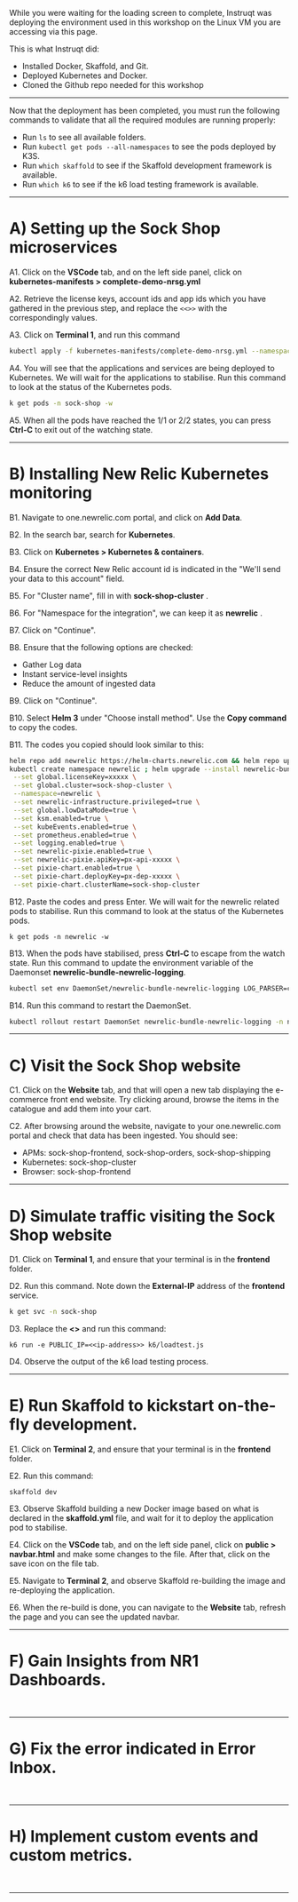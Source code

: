 While you were waiting for the loading screen to complete, Instruqt was deploying the environment used in this workshop on the Linux VM you are accessing via this page.

This is what Instruqt did:
- Installed Docker, Skaffold, and Git.
- Deployed Kubernetes and Docker.
- Cloned the Github repo needed for this workshop

***

Now that the deployment has been completed, you must run the following commands to validate that all the required modules are running properly:
- Run `ls` to see all available folders.
- Run `kubectl get pods --all-namespaces` to see the pods deployed by K3S.
- Run `which skaffold` to see if the Skaffold development framework is available.
- Run `which k6` to see if the k6 load testing framework is available.

***

# A) Setting up the Sock Shop microservices

A1. Click on the **VSCode** tab, and on the left side panel, click on **kubernetes-manifests > complete-demo-nrsg.yml**

A2. Retrieve the license keys, account ids and app ids which you have gathered in the previous step, and replace the `<<>>` with the correspondingly values.

A3. Click on **Terminal 1**, and run this command
```bash
kubectl apply -f kubernetes-manifests/complete-demo-nrsg.yml --namespace=sock-shop
```

A4. You will see that the applications and services are being deployed to Kubernetes. We will wait for the applications to stabilise. Run this command to look at the status of the Kubernetes pods.
```bash
k get pods -n sock-shop -w
```

A5. When all the pods have reached the 1/1 or 2/2 states, you can press **Ctrl-C** to exit out of the watching state.

***

# B) Installing New Relic Kubernetes monitoring

B1. Navigate to one.newrelic.com portal, and click on **Add Data**.

B2. In the search bar, search for **Kubernetes**.

B3. Click on **Kubernetes > Kubernetes & containers**.

B4. Ensure the correct New Relic account id is indicated in the "We'll send your data to this account" field.

B5. For "Cluster name", fill in with **sock-shop-cluster** .

B6. For "Namespace for the integration", we can keep it as **newrelic** .

B7. Click on "Continue".

B8. Ensure that the following options are checked:
- Gather Log data
- Instant service-level insights
- Reduce the amount of ingested data

B9. Click on "Continue".

B10. Select **Helm 3** under "Choose install method". Use the **Copy command** to copy the codes.

B11. The codes you copied should look similar to this:
```bash
helm repo add newrelic https://helm-charts.newrelic.com && helm repo update && \
kubectl create namespace newrelic ; helm upgrade --install newrelic-bundle newrelic/nri-bundle \
 --set global.licenseKey=xxxxx \
 --set global.cluster=sock-shop-cluster \
 --namespace=newrelic \
 --set newrelic-infrastructure.privileged=true \
 --set global.lowDataMode=true \
 --set ksm.enabled=true \
 --set kubeEvents.enabled=true \
 --set prometheus.enabled=true \
 --set logging.enabled=true \
 --set newrelic-pixie.enabled=true \
 --set newrelic-pixie.apiKey=px-api-xxxxx \
 --set pixie-chart.enabled=true \
 --set pixie-chart.deployKey=px-dep-xxxxx \
 --set pixie-chart.clusterName=sock-shop-cluster
```

B12. Paste the codes and press Enter. We will wait for the newrelic related pods to stabilise. Run this command to look at the status of the Kubernetes pods.
```
k get pods -n newrelic -w
```

B13. When the pods have stabilised, press **Ctrl-C** to escape from the watch state. Run this command to update the environment variable of the Daemonset **newrelic-bundle-newrelic-logging**.
```bash
kubectl set env DaemonSet/newrelic-bundle-newrelic-logging LOG_PARSER=cri --namespace=newrelic
```

B14. Run this command to restart the DaemonSet.
```bash
kubectl rollout restart DaemonSet newrelic-bundle-newrelic-logging -n newrelic
```

***

# C) Visit the Sock Shop website

C1. Click on the **Website** tab, and that will open a new tab displaying the e-commerce front end website. Try clicking around, browse the items in the catalogue and add them into your cart.

C2. After browsing around the website, navigate to your one.newrelic.com portal and check that data has been ingested. You should see:

- APMs: sock-shop-frontend, sock-shop-orders, sock-shop-shipping
- Kubernetes: sock-shop-cluster
- Browser: sock-shop-frontend

***

# D) Simulate traffic visiting the Sock Shop website

D1. Click on **Terminal 1**, and ensure that your terminal is in the **frontend** folder.

D2. Run this command. Note down the **External-IP** address of the **frontend** service.
```bash
k get svc -n sock-shop
```

D3. Replace the **<<ip-address>>** and run this command:
```
k6 run -e PUBLIC_IP=<<ip-address>> k6/loadtest.js
```

D4. Observe the output of the k6 load testing process.

***

# E) Run Skaffold to kickstart on-the-fly development.

E1. Click on **Terminal 2**, and ensure that your terminal is in the **frontend** folder.

E2. Run this command:
```
skaffold dev
```

E3. Observe Skaffold building a new Docker image based on what is declared in the **skaffold.yml** file, and wait for it to deploy the application pod to stabilise.

E4. Click on the **VSCode** tab, and on the left side panel, click on **public > navbar.html** and make some changes to the file. After that, click on the save icon on the file tab.

E5. Navigate to **Terminal 2**, and observe Skaffold re-building the image and re-deploying the application.

E6. When the re-build is done, you can navigate to the **Website** tab, refresh the page and you can see the updated navbar.

***

# F) Gain Insights from NR1 Dashboards.
&nbsp;
***

# G) Fix the error indicated in Error Inbox.
&nbsp;
***

# H) Implement custom events and custom metrics.
&nbsp;
***
